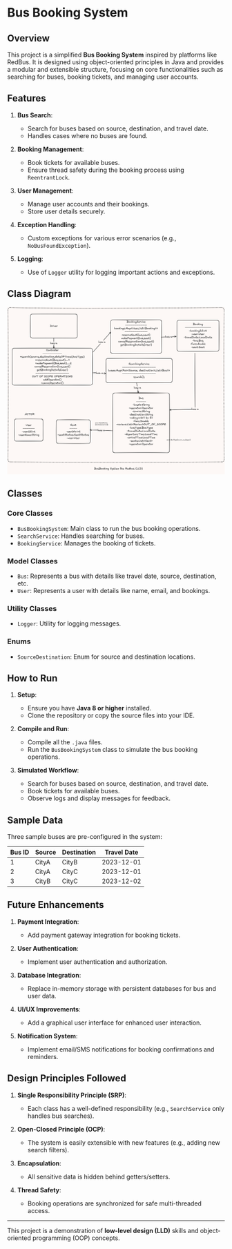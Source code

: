 # Bus Booking System

## Overview

This project is a simplified **Bus Booking System** inspired by platforms like RedBus. It is designed using object-oriented principles in Java and provides a modular and extensible structure, focusing on core functionalities such as searching for buses, booking tickets, and managing user accounts.

## Features

1. **Bus Search**:
   - Search for buses based on source, destination, and travel date.
   - Handles cases where no buses are found.

2. **Booking Management**:
   - Book tickets for available buses.
   - Ensure thread safety during the booking process using `ReentrantLock`.

3. **User Management**:
   - Manage user accounts and their bookings.
   - Store user details securely.

4. **Exception Handling**:
   - Custom exceptions for various error scenarios (e.g., `NoBusFoundException`).

5. **Logging**:
   - Use of `Logger` utility for logging important actions and exceptions.

## Class Diagram

![classDiagram](image.png)

## Classes

### Core Classes
- `BusBookingSystem`: Main class to run the bus booking operations.
- `SearchService`: Handles searching for buses.
- `BookingService`: Manages the booking of tickets.

### Model Classes
- `Bus`: Represents a bus with details like travel date, source, destination, etc.
- `User`: Represents a user with details like name, email, and bookings.

### Utility Classes
- `Logger`: Utility for logging messages.

### Enums
- `SourceDestination`: Enum for source and destination locations.

## How to Run

1. **Setup**:
   - Ensure you have **Java 8 or higher** installed.
   - Clone the repository or copy the source files into your IDE.

2. **Compile and Run**:
   - Compile all the `.java` files.
   - Run the `BusBookingSystem` class to simulate the bus booking operations.

3. **Simulated Workflow**:
   - Search for buses based on source, destination, and travel date.
   - Book tickets for available buses.
   - Observe logs and display messages for feedback.

## Sample Data

Three sample buses are pre-configured in the system:

| Bus ID | Source | Destination | Travel Date |
|--------|--------|-------------|-------------|
| 1      | CityA  | CityB       | 2023-12-01  |
| 2      | CityA  | CityC       | 2023-12-01  |
| 3      | CityB  | CityC       | 2023-12-02  |

## Future Enhancements

1. **Payment Integration**:
   - Add payment gateway integration for booking tickets.

2. **User Authentication**:
   - Implement user authentication and authorization.

3. **Database Integration**:
   - Replace in-memory storage with persistent databases for bus and user data.

4. **UI/UX Improvements**:
   - Add a graphical user interface for enhanced user interaction.

5. **Notification System**:
   - Implement email/SMS notifications for booking confirmations and reminders.

## Design Principles Followed

1. **Single Responsibility Principle (SRP)**:
   - Each class has a well-defined responsibility (e.g., `SearchService` only handles bus searches).

2. **Open-Closed Principle (OCP)**:
   - The system is easily extensible with new features (e.g., adding new search filters).

3. **Encapsulation**:
   - All sensitive data is hidden behind getters/setters.

4. **Thread Safety**:
   - Booking operations are synchronized for safe multi-threaded access.

---

This project is a demonstration of **low-level design (LLD)** skills and object-oriented programming (OOP) concepts.